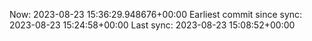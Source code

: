 Now: 2023-08-23 15:36:29.948676+00:00 Earliest commit since sync: 2023-08-23 15:24:58+00:00 Last sync: 2023-08-23 15:08:52+00:00
